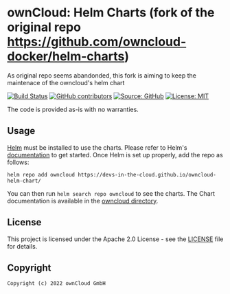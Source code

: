 # ownCloud: Helm Charts (fork of the original repo https://github.com/owncloud-docker/helm-charts)

As original repo seems abandonded, this fork is aiming to keep the maintenace of the owncloud's helm chart

[![Build Status](https://drone.owncloud.com/api/badges/owncloud-docker/helm-charts/status.svg)](https://drone.owncloud.com/owncloud-docker/helm-charts)
[![GitHub contributors](https://img.shields.io/github/contributors/owncloud-docker/helm-charts)](https://github.com/owncloud-docker/helm-charts/graphs/contributors)
[![Source: GitHub](https://img.shields.io/badge/source-github-blue.svg?logo=github&logoColor=white)](https://github.com/owncloud-docker/helm-charts)
[![License: MIT](https://img.shields.io/github/license/owncloud-docker/helm-charts)](https://github.com/owncloud-docker/helm-charts/blob/main/LICENSE)

The code is provided as-is with no warranties.

## Usage

[Helm](https://helm.sh) must be installed to use the charts. Please refer to Helm's [documentation](https://helm.sh/docs/) to get started. Once Helm is set up properly, add the repo as follows:

```console
helm repo add owncloud https://devs-in-the-cloud.github.io/owncloud-helm-chart/
```

You can then run `helm search repo owncloud` to see the charts. The Chart documentation is available in the [owncloud directory](https://github.com/devs-in-the-cloud/owncloud-helm-chart/blob/main/charts/owncloud/README.md).

## License

This project is licensed under the Apache 2.0 License - see the [LICENSE](https://github.com/devs-in-the-cloud/owncloud-helm-chart/tree/main/blob/main/LICENSE) file for details.

## Copyright

```Text
Copyright (c) 2022 ownCloud GmbH
```
